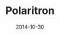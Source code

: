 ---
layout: showcase
title: "Polaritron"
flash: http://leongotgame.itch.io/polaritron
itch: http://leongotgame.itch.io/polaritron
android: https://play.google.com/store/apps/details?id=com.leongame.polaritron
website: http://leongotgame.itch.io/polaritron
date: "2014-10-30"
---